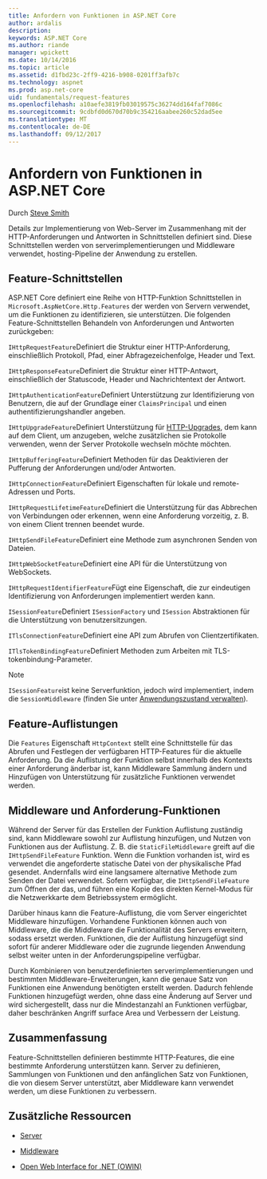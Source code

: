```yaml
---
title: Anfordern von Funktionen in ASP.NET Core
author: ardalis
description: 
keywords: ASP.NET Core
ms.author: riande
manager: wpickett
ms.date: 10/14/2016
ms.topic: article
ms.assetid: d1fbd23c-2ff9-4216-b908-0201ff3afb7c
ms.technology: aspnet
ms.prod: asp.net-core
uid: fundamentals/request-features
ms.openlocfilehash: a10aefe3819fb03019575c36274dd164faf7086c
ms.sourcegitcommit: 9cdbfd0d670d70b9c354216aabee260c52dad5ee
ms.translationtype: MT
ms.contentlocale: de-DE
ms.lasthandoff: 09/12/2017
---
```

# <a name="request-features-in-aspnet-core"></a>Anfordern von Funktionen in ASP.NET Core

Durch [Steve Smith](https://ardalis.com/)

Details zur Implementierung von Web-Server im Zusammenhang mit der HTTP-Anforderungen und Antworten in Schnittstellen definiert sind. Diese Schnittstellen werden von serverimplementierungen und Middleware verwendet, hosting-Pipeline der Anwendung zu erstellen.

## <a name="feature-interfaces"></a>Feature-Schnittstellen

ASP.NET Core definiert eine Reihe von HTTP-Funktion Schnittstellen in `Microsoft.AspNetCore.Http.Features` der werden von Servern verwendet, um die Funktionen zu identifizieren, sie unterstützen. Die folgenden Feature-Schnittstellen Behandeln von Anforderungen und Antworten zurückgeben:

`IHttpRequestFeature`Definiert die Struktur einer HTTP-Anforderung, einschließlich Protokoll, Pfad, einer Abfragezeichenfolge, Header und Text.

`IHttpResponseFeature`Definiert die Struktur einer HTTP-Antwort, einschließlich der Statuscode, Header und Nachrichtentext der Antwort.

`IHttpAuthenticationFeature`Definiert Unterstützung zur Identifizierung von Benutzern, die auf der Grundlage einer `ClaimsPrincipal` und einen authentifizierungshandler angeben.

`IHttpUpgradeFeature`Definiert Unterstützung für [HTTP-Upgrades](https://tools.ietf.org/html/rfc2616.html#section-14.42), dem kann auf dem Client, um anzugeben, welche zusätzlichen sie Protokolle verwenden, wenn der Server Protokolle wechseln möchte möchten.

`IHttpBufferingFeature`Definiert Methoden für das Deaktivieren der Pufferung der Anforderungen und/oder Antworten.

`IHttpConnectionFeature`Definiert Eigenschaften für lokale und remote-Adressen und Ports.

`IHttpRequestLifetimeFeature`Definiert die Unterstützung für das Abbrechen von Verbindungen oder erkennen, wenn eine Anforderung vorzeitig, z. B. von einem Client trennen beendet wurde.

`IHttpSendFileFeature`Definiert eine Methode zum asynchronen Senden von Dateien.

`IHttpWebSocketFeature`Definiert eine API für die Unterstützung von WebSockets.

`IHttpRequestIdentifierFeature`Fügt eine Eigenschaft, die zur eindeutigen Identifizierung von Anforderungen implementiert werden kann.

`ISessionFeature`Definiert `ISessionFactory` und `ISession` Abstraktionen für die Unterstützung von benutzersitzungen.

`ITlsConnectionFeature`Definiert eine API zum Abrufen von Clientzertifikaten.

`ITlsTokenBindingFeature`Definiert Methoden zum Arbeiten mit TLS-tokenbindung-Parameter.

> [!NOTE]
> `ISessionFeature`ist keine Serverfunktion, jedoch wird implementiert, indem die `SessionMiddleware` (finden Sie unter [Anwendungszustand verwalten](app-state.md)).

## <a name="feature-collections"></a>Feature-Auflistungen

Die `Features` Eigenschaft `HttpContext` stellt eine Schnittstelle für das Abrufen und Festlegen der verfügbaren HTTP-Features für die aktuelle Anforderung. Da die Auflistung der Funktion selbst innerhalb des Kontexts einer Anforderung änderbar ist, kann Middleware Sammlung ändern und Hinzufügen von Unterstützung für zusätzliche Funktionen verwendet werden.

## <a name="middleware-and-request-features"></a>Middleware und Anforderung-Funktionen

Während der Server für das Erstellen der Funktion Auflistung zuständig sind, kann Middleware sowohl zur Auflistung hinzufügen, und Nutzen von Funktionen aus der Auflistung. Z. B. die `StaticFileMiddleware` greift auf die `IHttpSendFileFeature` Funktion. Wenn die Funktion vorhanden ist, wird es verwendet die angeforderte statische Datei von der physikalische Pfad gesendet. Andernfalls wird eine langsamere alternative Methode zum Senden der Datei verwendet. Sofern verfügbar, die `IHttpSendFileFeature` zum Öffnen der das, und führen eine Kopie des direkten Kernel-Modus für die Netzwerkkarte dem Betriebssystem ermöglicht.

Darüber hinaus kann die Feature-Auflistung, die vom Server eingerichtet Middleware hinzufügen. Vorhandene Funktionen können auch von Middleware, die die Middleware die Funktionalität des Servers erweitern, sodass ersetzt werden. Funktionen, die der Auflistung hinzugefügt sind sofort für anderer Middleware oder die zugrunde liegenden Anwendung selbst weiter unten in der Anforderungspipeline verfügbar.

Durch Kombinieren von benutzerdefinierten serverimplementierungen und bestimmten Middleware-Erweiterungen, kann die genaue Satz von Funktionen eine Anwendung benötigten erstellt werden. Dadurch fehlende Funktionen hinzugefügt werden, ohne dass eine Änderung auf Server und wird sichergestellt, dass nur die Mindestanzahl an Funktionen verfügbar, daher beschränken Angriff surface Area und Verbessern der Leistung.

## <a name="summary"></a>Zusammenfassung

Feature-Schnittstellen definieren bestimmte HTTP-Features, die eine bestimmte Anforderung unterstützen kann. Server zu definieren, Sammlungen von Funktionen und den anfänglichen Satz von Funktionen, die von diesem Server unterstützt, aber Middleware kann verwendet werden, um diese Funktionen zu verbessern.

## <a name="additional-resources"></a>Zusätzliche Ressourcen

* [Server](servers/index.md)

* [Middleware](middleware.md)

* [Open Web Interface for .NET (OWIN)](owin.md)
